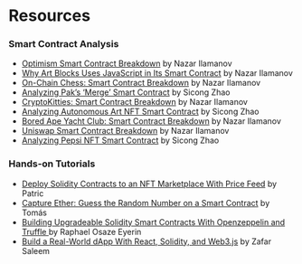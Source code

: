 # Resources

### Smart Contract Analysis
* [Optimism Smart Contract Breakdown](https://betterprogramming.pub/optimism-smart-contract-breakdown-18f87a7b1823) by Nazar Ilamanov
* [Why Art Blocks Uses JavaScript in Its Smart Contract](https://betterprogramming.pub/why-art-blocks-uses-javascript-in-its-smart-contract-e252ceb4cf93) by Nazar Ilamanov
* [On-Chain Chess: Smart Contract Breakdown](https://betterprogramming.pub/on-chain-chess-smart-contract-breakdown-7d01cdaaeb54) by Nazar Ilamanov
* [Analyzing Pak’s ‘Merge’ Smart Contract](https://betterprogramming.pub/analyzing-paks-merge-smart-contract-7e437b66077c) by Sicong Zhao
* [CryptoKitties: Smart Contract Breakdown](https://betterprogramming.pub/cryptokitties-smart-contract-breakdown-2c3c250d33f6) by Nazar Ilamanov
* [Analyzing Autonomous Art NFT Smart Contract](https://betterprogramming.pub/analyzing-autonomous-art-nft-smart-contract-aa4547b31eb3) by Sicong Zhao
* [Bored Ape Yacht Club: Smart Contract Breakdown](https://betterprogramming.pub/bored-ape-yacht-club-smart-contract-breakdown-6c254c774394) by Nazar Ilamanov
* [Uniswap Smart Contract Breakdown](https://betterprogramming.pub/uniswap-smart-contract-breakdown-ea20edf1a0ff) by Nazar Ilamanov
* [Analyzing Pepsi NFT Smart Contract](https://betterprogramming.pub/nft-beginner-tutorial-pepsi-nft-smart-contract-explained-962721b7361a) by Sicong Zhao


### Hands-on Tutorials

* [Deploy Solidity Contracts to an NFT Marketplace With Price Feed](https://betterprogramming.pub/solidity-contracts-for-an-nft-marketplace-5a706bb94486) by Patric
* [Capture Ether: Guess the Random Number on a Smart Contract](https://betterprogramming.pub/capture-the-ether-guess-the-random-number-2ebb8c9c0347) by Tomás
* [Building Upgradeable Solidity Smart Contracts With Openzeppelin and Truffle
](https://betterprogramming.pub/building-upgradeable-solidity-smart-contracts-using-openzeppelin-and-truffle-44219ea6684f) by Raphael Osaze Eyerin
* [Build a Real-World dApp With React, Solidity, and Web3.js](https://betterprogramming.pub/blockchain-introduction-using-real-world-dapp-react-solidity-web3-js-546471419955) by Zafar Saleem


